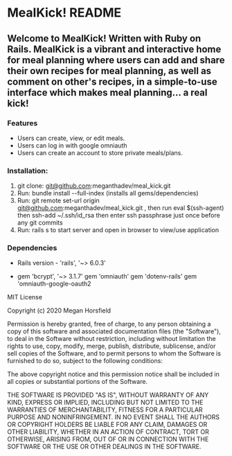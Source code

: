 # MealKick! README

## Welcome to MealKick! Written with Ruby on Rails. MealKick is a vibrant and interactive home for meal planning where users can add and share their own recipes for meal planning, as well as comment on other's recipes, in a simple-to-use interface which makes meal planning... a real kick!

### Features

- Users can create, view, or edit meals.
- Users can log in with google omniauth
- Users can create an account to store private meals/plans.


### Installation:

1) git clone: git@github.com:meganthadev/meal_kick.git
2) Run:   bundle install --full-index (installs all gems/dependencies)
2) Run:   git remote set-url origin git@github.com:meganthadev/meal_kick.git , then run   eval $(ssh-agent)  then 
  ssh-add ~/.ssh/id_rsa   then enter ssh passphrase just once before any git commits
3) Run: rails s to start server and open in browser to view/use application


### Dependencies

* Rails version - 'rails', '~> 6.0.3'

* gem 'bcrypt', '~> 3.1.7'
  gem 'omniauth'
  gem 'dotenv-rails'
  gem 'omniauth-google-oauth2





MIT License

Copyright (c) 2020 Megan Horsfield

Permission is hereby granted, free of charge, to any person obtaining a copy of this software and associated documentation files (the "Software"), to deal in the Software without restriction, including without limitation the rights to use, copy, modify, merge, publish, distribute, sublicense, and/or sell copies of the Software, and to permit persons to whom the Software is furnished to do so, subject to the following conditions:

The above copyright notice and this permission notice shall be included in all copies or substantial portions of the Software.

THE SOFTWARE IS PROVIDED "AS IS", WITHOUT WARRANTY OF ANY KIND, EXPRESS OR IMPLIED, INCLUDING BUT NOT LIMITED TO THE WARRANTIES OF MERCHANTABILITY, FITNESS FOR A PARTICULAR PURPOSE AND NONINFRINGEMENT. IN NO EVENT SHALL THE AUTHORS OR COPYRIGHT HOLDERS BE LIABLE FOR ANY CLAIM, DAMAGES OR OTHER LIABILITY, WHETHER IN AN ACTION OF CONTRACT, TORT OR OTHERWISE, ARISING FROM, OUT OF OR IN CONNECTION WITH THE SOFTWARE OR THE USE OR OTHER DEALINGS IN THE SOFTWARE.


